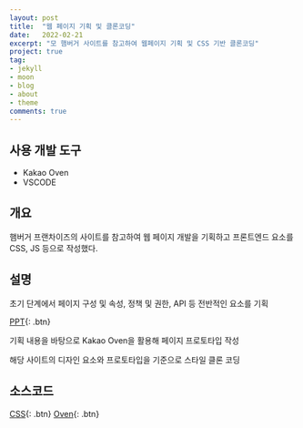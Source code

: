 ```yaml
---
layout: post
title:  "웹 페이지 기획 및 클론코딩"
date:   2022-02-21
excerpt: "모 햄버거 사이트를 참고하여 웹페이지 기획 및 CSS 기반 클론코딩"
project: true
tag:
- jekyll 
- moon
- blog
- about
- theme
comments: true
---
```


## 사용 개발 도구

* Kakao Oven
* VSCODE

## 개요

햄버거 프랜차이즈의 사이트를 참고하여 웹 페이지 개발을 기획하고 프론트엔드 요소를 CSS, JS 등으로 작성했다.

## 설명

초기 단계에서 페이지 구성 및 속성, 정책 및 권한, API 등 전반적인 요소를 기획

[PPT](https://github.com/kids9702/kids9702.github.io/blob/4ba927459d0567e2d9eacc0f988cad7767d6ddad/Web.html){: .btn}

기획 내용을 바탕으로 Kakao Oven을 활용해 페이지 프로토타입 작성

해당 사이트의 디자인 요소와 프로토타입을 기준으로 스타일 클론 코딩

## 소스코드

[CSS](https://github.com/kids9702/Mcdonalds){: .btn}
[Oven](https://ovenapp.io/view/bGzndKJ2pOPtoTCPcQjsEZEjVV95rRPO/){: .btn}